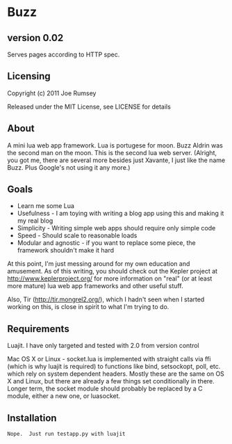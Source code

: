 Buzz
====

version 0.02
------------
Serves pages according to HTTP spec.

Licensing
---------
Copyright (c) 2011 Joe Rumsey

Released under the MIT License, see LICENSE for details

About
-----

A mini lua web app framework.  Lua is portugese for moon.  Buzz Aldrin
was the second man on the moon.  This is the second lua web server.
(Alright, you got me, there are several more besides just Xavante, I
just like the name Buzz.  Plus Google's not using it any more.)

Goals
-----
* Learn me some Lua
* Usefulness - I am toying with writing a blog app using this and making it my real blog
* Simplicity - Writing simple web apps should require only simple code
* Speed - Should scale to reasonable loads
* Modular and agnostic - if you want to replace some piece, the framework shouldn't make it hard

At this point, I'm just messing around for my own education and
amusement.  As of this writing, you should check out the Kepler
project at http://www.keplerproject.org/ for more information on
"real" (or at least more mature) lua web app frameworks and other
useful stuff.

Also, Tir (http://tir.mongrel2.org/), which I hadn't seen when I
started working on this, is close in spirit to what I'm trying to do.

Requirements
------------

Luajit.  I have only targeted and tested with 2.0 from version control

Mac OS X or Linux - socket.lua is implemented with straight calls via
ffi (which is why luajit is required) to functions like bind,
setsockopt, poll, etc. which rely on system dependent headers.  Mostly
these are the same on OS X and Linux, but there are already a few
things set conditionally in there.  Longer term, the socket module
should probably be replaced by a C module, either a new one, or luasocket.

Installation
------------
	Nope.  Just run testapp.py with luajit
